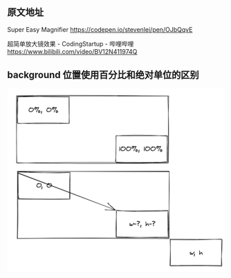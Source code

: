 ## 原文地址

Super Easy Magnifier
https://codepen.io/stevenlei/pen/OJbQqvE

超简单放大镜效果 - CodingStartup - 哔哩哔哩
https://www.bilibili.com/video/BV12N411974Q

## background 位置使用百分比和绝对单位的区别

![image-20210303194358289](images/image-20210303194358289.png)

